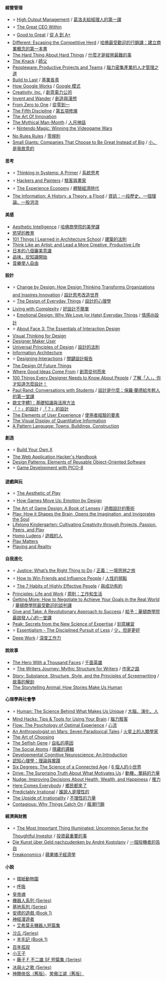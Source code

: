 #### 經營管理
- ⭐ [High Output Management](https://amzn.to/480RdoS) / [葛洛夫給經理人的第一課](https://www.books.com.tw/exep/assp.php/skiests/products/0010816790)
- ⭐ [The Great CEO Within](https://amzn.to/47QYgAs)
- ⭐ [Good to Great](https://amzn.to/45LZqeI) / [從 A 到 A+](https://www.books.com.tw/exep/assp.php/skiests/products/0010845587)
- [Different: Escaping the Competitive Herd](https://amzn.to/44mJazC) / [哈佛最受歡迎的行銷課：建立商業概念的第一本書](https://www.booklife.com.tw/product-detail/P0900098)
- [The Hard Thing About Hard Things](https://amzn.to/44mGqCp) / [什麼才是經營最難的事](https://www.books.com.tw/exep/assp.php/skiests/products/0010802878)
- [The Knack](https://amzn.to/44szYtz) / [師父](https://www.books.com.tw/exep/assp.php/skiests/products/0010705054)
- [Peopleware: Productive Projects and Teams](https://amzn.to/45q6X2Z) / [腦力密集產業的人才管理之道](https://www.books.com.tw/exep/assp.php/skiests/products/0010872982)
- [Build to Last](https://amzn.to/3KXeZYO) / [基業長青](https://www.books.com.tw/exep/assp.php/skiests/products/0010867589)
- [How Google Works](https://amzn.to/3qMQFSC) / [Google 模式](https://www.books.com.tw/exep/assp.php/skiests/products/0010654346)
- [Creativity, Inc.](https://amzn.to/3qRe4T1) / [創意電力公司](https://www.books.com.tw/exep/assp.php/skiests/products/0010672576)
- [Invent and Wander](https://amzn.to/3L2DTGv) / [創造與漫想](https://www.books.com.tw/exep/assp.php/skiests/products/0010890096)
- [From Zero to One](https://amzn.to/3Re8NzR) / [從零到一](https://www.books.com.tw/exep/assp.php/skiests/products/0010651050)
- [The Fifth Discipline](https://amzn.to/3QZo5YS) / [第五項修煉](https://www.books.com.tw/exep/assp.php/skiests/products/0010832070)
- [The Art Of Innovation](https://amzn.to/3QT3hSL)
- [The Mythical Man-Month](https://amzn.to/3KZ1LLn) / [人月神話](https://www.books.com.tw/exep/assp.php/skiests/products/0010254508)
- ⭐ [Nintendo Magic: Winning the Videogame Wars](https://amzn.to/3QRiBzr)
- [No Rules Rules](https://amzn.to/45DdVBy) / [零規則](https://www.books.com.tw/exep/assp.php/skiests/products/0010873932)
- [Small Giants: Companies That Choose to Be Great Instead of Big](https://amzn.to/3KVQHOM) / [小，是我故意的](https://www.books.com.tw/exep/assp.php/skiests/products/0010750055)

#### 思考

- ⭐ [Thinking in Systems: A Primer](https://amzn.to/3YPE6CI) / [系統思考](https://www.books.com.tw/exep/assp.php/skiests/products/0010702990)
- ⭐ [Hackers and Painters](https://amzn.to/3stH97o) / [駭客與畫家](https://www.books.com.tw/exep/assp.php/skiests/products/CN10751344)
- ⭐ [The Experience Economy](https://amzn.to/3YPE7Xi) / [體驗經濟時代](https://www.books.com.tw/exep/assp.php/skiests/products/0010572778)
- [The Information: A History, a Theory, a Flood](https://amzn.to/3YZpkt5) / [資訊：一段歷史、一個理論、一股洪流](https://www.books.com.tw/exep/assp.php/skiests/products/0010516332)

#### 美感

- [Aesthetic Intelligence](https://amzn.to/3EdIstL) / [哈佛商學院的美學課](https://www.books.com.tw/exep/assp.php/skiests/products/0010960490)
- [慾望的教育](https://www.books.com.tw/exep/assp.php/skiests/products/0010617450)
- [101 Things I Learned in Architecture School](https://amzn.to/3Ef7jNV) / [建築的法則](https://www.books.com.tw/exep/assp.php/skiests/products/0010964689)
- [Think Like an Artist: and Lead a More Creative, Productive Life](https://amzn.to/3OPBGPT)
- [日本的八個審美意識](https://www.books.com.tw/exep/assp.php/skiests/products/CN11537080)
- [品味，從知識開始](https://www.books.com.tw/exep/assp.php/skiests/products/0010713093)
- [音樂使人自由](https://www.books.com.tw/exep/assp.php/skiests/products/0010841221)

#### 設計
- ⭐ [Change by Design: How Design Thinking Transforms Organizations and Inspires Innovation](https://amzn.to/3KZVmzg) / [設計思考改造世界](https://www.books.com.tw/exep/assp.php/skiests/products/0010479685)
- ⭐ [The Design of Everyday Things](https://amzn.to/3OKQ7EQ) / [設計的心理學](https://www.books.com.tw/exep/assp.php/skiests/products/0010643797)
- [Living with Complexity](https://amzn.to/3PbxBqD) / [好設計不簡單](https://www.eslite.com/product/1001116172068080)
- ⭐ [Emotional Design: Why We Love (or Hate) Everyday Things](https://amzn.to/44t7Lmc) / [情感@設計](https://www.books.com.tw/exep/assp.php/skiests/products/0010513478)
- ⭐ [About Face 3: The Essentials of Interaction Design](https://amzn.to/44qToyW)
- [Visual Thinking for Design](https://amzn.to/3Pboqq2)
- [Designer Maker User](https://amzn.to/3OR39Rd)
- [Universal Principles of Design](https://amzn.to/3OQYDC7) / [設計的法則](https://www.books.com.tw/exep/assp.php/skiests/products/0010494746)
- [Information Architecture](https://amzn.to/3PdDT9b)
- ⭐ [Designing Interactions](https://amzn.to/3QRbfMk) / [關鍵設計報告](https://www.books.com.tw/exep/assp.php/skiests/products/0010422019)
- [The Design Of Future Things](https://amzn.to/3QWCzZz)
- [Where Good Ideas Come From](https://amzn.to/3PdDZO5) / [創意從何而來](https://www.books.com.tw/exep/assp.php/skiests/products/0010523161)
- [100 Things Every Designer Needs to Know About People](https://amzn.to/3QZoria) / [了解「人」，你才知道怎麼設計！](https://www.eslite.com/product/1001113882491997)
- [Paul Rand: Conversations with Students](https://amzn.to/3QSq4ON) / [設計是什麼：保羅·蘭德給年輕人的第一堂課](https://www.books.com.tw/exep/assp.php/skiests/products/CN11459284)
- [歐文字體1：基礎知識與活用方法](https://www.books.com.tw/exep/assp.php/skiests/products/0010666095)
- [「！」的設計](https://www.books.com.tw/exep/assp.php/skiests/products/0010690083) / [「？」的設計](https://www.eslite.com/product/1001129462633868)  
- [The Elements of User Experience](https://amzn.to/3Pcl9Hc) / [使用者經驗的要素](https://www.books.com.tw/exep/assp.php/skiests/products/0010784085)
- [The Visual Display of Quantitative Information](https://amzn.to/3QVUZti)
- [A Pattern Language: Towns, Buildings, Construction](https://amzn.to/45rzxkn)

#### 創造
- ⭐ [Build Your Own X](https://github.com/codecrafters-io/build-your-own-x)
- [The Web Application Hacker's Handbook](https://amzn.to/3Efjvya)
- [Design Patterns: Elements of Reusable Object-Oriented Software](https://amzn.to/3qWD4rT)
- ⭐ [Game Development with PICO-8](https://mboffin.itch.io/gamedev-with-pico-8-issue1)

#### 遊戲與玩
- ⭐ [The Aesthetic of Play](https://amzn.to/3OSZyCj)
- ⭐ [How Games Move Us: Emotion by Design](https://amzn.to/44rshDO)
- [The Art of Game Design: A Book of Lenses](https://www.amazon.com/Art-Game-Design-Book-Lenses/dp/0123694965) / [遊戲設計的藝術](https://www.books.com.tw/exep/assp.php/skiests/products/0010891132)
- [Play: How it Shapes the Brain, Opens the Imagination, and Invigorates the Soul](https://amzn.to/3sBWGlu)
- [Lifelong Kindergarten: Cultivating Creativity through Projects, Passion, Peers, and Play](https://amzn.to/44uuwWS)
- [Homo Ludens](https://amzn.to/3KTmeRK) / [遊戲的人](https://www.books.com.tw/exep/assp.php/skiests/products/0010958446)
- [Play Matters](https://amzn.to/44rnFh5)
- [Playing and Reality](https://amzn.to/44t7ZK4)

#### 自我進化
- ⭐ [Justice: What’s the Right Thing to Do](https://amzn.to/45s8xRJ) / [正義：一場思辨之旅](https://www.books.com.tw/exep/assp.php/skiests/products/0010497671)
- ⭐ [How to Win Friends and Influence People](https://amzn.to/3YQB7d8) / [人性的弱點](https://www.books.com.tw/exep/assp.php/skiests/products/0010771839)
- ⭐ [The 7 Habits of Highly Effective People](https://amzn.to/45qVobA) / [與成功有約](https://www.books.com.tw/exep/assp.php/skiests/products/0010874292)
- [Principles: Life and Work](https://amzn.to/44sQWYw) / [原則：工作和生活](https://www.books.com.tw/exep/assp.php/skiests/products/0010782941)
- [Getting More: How to Negotiate to Achieve Your Goals in the Real World](https://amzn.to/3QUfTJq) / [華頓商學院最受歡迎的談判課](https://www.books.com.tw/exep/assp.php/skiests/products/0010773987)
- [Give and Take: A Revolutionary Approach to Success](https://amzn.to/44uuGgW) / [給予：華頓商學院最啟發人心的一堂課](https://www.books.com.tw/exep/assp.php/skiests/products/0010620643)
- [Peak: Secrets from the New Science of Expertise](https://amzn.to/3sxXg44) / [刻意練習](https://www.books.com.tw/exep/assp.php/skiests/products/0010752714)
- ⭐ [Essentialism - The Disciplined Pursuit of Less](https://amzn.to/3sBWUsQ) / [少，但是更好](https://www.books.com.tw/exep/assp.php/skiests/products/0010802460)
- [Deep Work](https://amzn.to/44roiHh) / [深度工作力](https://www.books.com.tw/exep/assp.php/skiests/products/0010906940)

#### 說故事
- [The Hero With a Thousand Faces](https://amzn.to/45G7jlE) / [千面英雄](https://www.books.com.tw/exep/assp.php/skiests/products/CN11323018)
- ⭐ [The Writers Journey: Mythic Structure for Writers](https://amzn.to/3qWDLS1) / [作家之路](https://www.books.com.tw/exep/assp.php/skiests/products/0010955823)
- [Story: Substance, Structure, Style, and the Principles of Screenwriting](https://amzn.to/3PbVIFG) / [故事的解剖](https://www.books.com.tw/exep/assp.php/skiests/products/0010643869)
- [The Storytelling Animal: How Stories Make Us Human](https://amzn.to/45K7BYH)

#### 心理學與社會學
- ⭐ [Human: The Science Behind What Makes Us Unique]() / [大腦、演化、人](https://www.books.com.tw/exep/assp.php/skiests/products/0010501373)
- [Mind Hacks: Tips & Tools for Using Your Brain](https://amzn.to/44ro2Iv) / [腦力駭客](https://www.books.com.tw/exep/assp.php/skiests/products/0010825573)
- [Flow: The Psychology of Optimal Experience](https://amzn.to/3PdElnT) / [心流](https://www.books.com.tw/exep/assp.php/skiests/products/E050152877)
- [An Anthropologist on Mars: Seven Paradoxical Tales](https://amzn.to/3OQNEZG) / [火星上的人類學家](https://www.books.com.tw/exep/assp.php/skiests/products/0010789288)
- [The Art of Choosing](https://amzn.to/3Pde5Kb) 
- [The Selfish Gene](https://amzn.to/3PeKq3o) / [自私的基因](https://www.books.com.tw/exep/assp.php/skiests/products/0010846673)
- [The Social Atoms](https://amzn.to/3PgCxdX) / [隱藏的邏輯](https://www.books.com.tw/exep/assp.php/skiests/products/0010370922)
- [Developmental Cognitive Neuroscience: An Introduction](https://amzn.to/3ORuF10)
- [認知心理學：理論與實踐](https://www.books.com.tw/exep/assp.php/skiests/products/0010484814?loc=P_br_r0vq68ygz_D_2aabd0_B_1)
- [Six Degrees: The Science of a Connected Age](https://amzn.to/45oQonP) / [6 個人的小世界](https://www.books.com.tw/exep/assp.php/skiests/products/0010246961)
- [Drive: The Surprising Truth About What Motivates Us](https://amzn.to/45oAZUL) / [動機，單純的力量](https://www.books.com.tw/exep/assp.php/skiests/products/0010476180)
- [Nudge: Improving Decisions About Health, Wealth, and Happiness](https://amzn.to/3PclF86) / [推力](https://www.books.com.tw/exep/assp.php/skiests/products/0010942907)
- [Here Comes Everybody](https://amzn.to/45plMCY) / [鄉民都來了](https://www.books.com.tw/exep/assp.php/skiests/products/0010523001)
- [Predictably Irrational](https://amzn.to/45MS4r0) / [誰說人是理性的](https://www.books.com.tw/exep/assp.php/skiests/products/0010788078)
- [The Upside of Irrationality](https://amzn.to/47RiMRq) / [不理性的力量](https://www.books.com.tw/exep/assp.php/skiests/products/0010787226)
- [Contagious: Why Things Catch On](https://amzn.to/3qFvORn) / [瘋潮行銷](https://www.books.com.tw/exep/assp.php/skiests/products/0010695782)

#### 經濟與財務
- ⭐ [The Most Important Thing Illuminated: Uncommon Sense for the Thoughtful Investor](https://amzn.to/45K7WdV) / [投資最重要的事](https://www.books.com.tw/exep/assp.php/skiests/products/0010744933)
- [Die Kunst über Geld nachzudenken by André Kostolany](https://amzn.to/3OVksjY) / [一個投機者的告白](https://www.books.com.tw/exep/assp.php/skiests/products/0010777884)
- [Freakonomics](https://amzn.to/3QVVzHu) / [蘋果橘子經濟學](https://www.books.com.tw/exep/assp.php/skiests/products/0010327164)

#### 小說
- ⭐ [摺紙動物園](https://www.books.com.tw/exep/assp.php/skiests/products/0010787823)
- ⭐ [呼吸](https://www.books.com.tw/exep/assp.php/skiests/products/0010847496)
- [皇帝魂](https://www.books.com.tw/exep/assp.php/skiests/products/CN11646373)
- [機器人系列 (Series)](https://www.books.com.tw/exep/assp.php/skiests/products/0010595442)
- [基地系列 (Series)](https://www.books.com.tw/exep/assp.php/skiests/products/0010901279)
- [安德的遊戲 (Book 1)](https://www.books.com.tw/exep/assp.php/skiests/products/CN11349289)
- [神經漫遊者](https://www.books.com.tw/exep/assp.php/skiests/products/CN11032366)
- ⭐ [艾希莫夫機器人短篇集](https://www.books.com.tw/exep/assp.php/skiests/products/0010640706)
- [沙丘 (Series)](https://www.books.com.tw/exep/assp.php/skiests/products/0010901075)
- ⭐ [羊毛記 (Book 1)](https://www.books.com.tw/exep/assp.php/skiests/products/0010587662)
- [百年孤寂](https://www.books.com.tw/exep/assp.php/skiests/products/0010778418)
- [小王子](https://www.books.com.tw/exep/assp.php/skiests/products/0010660414)
- ⭐ [藤子 F 不二雄 SF 短篇集 (Series)](https://www.books.com.tw/exep/assp.php/skiests/products/0010399150)
- [冰與火之歌 (Series)](https://www.books.com.tw/exep/assp.php/skiests/products/0010740148)
- [神鵰俠侶（舊版）](https://www.books.com.tw/exep/assp.php/skiests/products/0010218050)、[笑傲江湖（舊版）](https://www.books.com.tw/exep/assp.php/skiests/products/0010166636)

